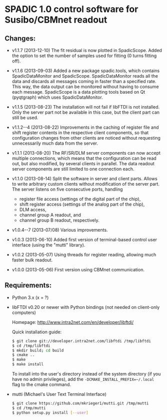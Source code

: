# SPADIC 1.0 control software for Susibo/CBMnet readout

## Changes:

* v1.1.7 (2013-12-10)
  The fit residual is now plotted in SpadicScope. Added the option to set
  the number of samples used for fitting (0 turns fitting off).

* v1.1.6 (2013-09-03)
  Added a new package spadic.tools, which contains SpadicDataMonitor and
  SpadicScope. SpadicDataMonitor reads all the data and discards all
  messages coming in faster than a specified rate. This way, the data
  output can be monitored without having to consume each message.
  SpadicScope is a data plotting tools based on Qt (pyqtgraph) which uses
  SpadicDataMonitor.

* v1.1.5 (2013-08-23)
  The installation will not fail if libFTDI is not installed. Only the
  server part not be available in this case, but the client part can still
  be used.

* v1.1.2--4 (2013-08-22)
  Improvements in the caching of register file and shift register contents
  in the respective client components, so that configuration changes from
  other clients are noticed without requesting unnecessarily much data
  from the server.

* v1.1.1 (2013-08-20)
  The RF/SR/DLM server components can now accept multiple connections,
  which means that the configuration can be read out, but also modified,
  by several clients in parallel. The data readout server components are
  still limited to one connection each.

* v1.1.0 (2013-08-14)
  Split the software in server and client parts. Allows to write arbitrary
  custom clients without modification of the server part. The server
  listens on five consecutive ports, handling
  - register file access (settings of the digital part of the chip),
  - shift register access (settings of the analog part of the chip),
  - DLM access,
  - channel group A readout, and
  - channel group B readout, respectively.

* v1.0.4--7 (2013-07/08)
  Various improvements.

* v1.0.3 (2013-06-10)
  Added first version of terminal-based control user interface (using
  the "mutti" library).

* v1.0.2 (2013-05-07)
  Using threads for register reading, allowing much faster bulk readout.

* v1.0.0 (2013-05-06)
  First version using CBMnet communication.


## Requirements:

* Python 3.x  (x = ?)


* libFTDI v0.20 or newer with Python bindings
  (not needed on client-only computers)

  Homepage: http://www.intra2net.com/en/developer/libftdi/

  Quick installation guide:

  ```sh
  $ git clone git://developer.intra2net.com/libftdi /tmp/libftdi
  $ cd /tmp/libftdi
  $ mkdir build; cd build
  $ cmake ..
  $ make
  $ make install
  ```

  To install into the user's directory instead of the system directory (if you
  have no admin privileges), add the `-DCMAKE_INSTALL_PREFIX=~/.local` flag to
  the cmake command.

* mutti (Michael's User Text Terminal Interface)

  ```sh
  $ git clone https://github.com/mkrieger1/mutti.git /tmp/mutti
  $ cd /tmp/mutti
  $ python setup.py install [--user]
  ```
